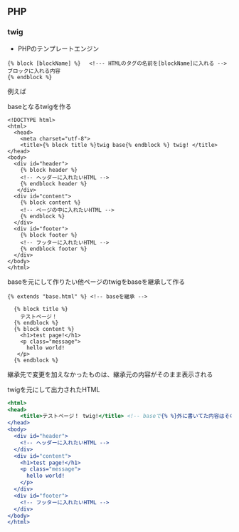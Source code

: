 ## PHP

### twig
- PHPのテンプレートエンジン

``` twig
{% block [blockName] %} 　<!--- HTMLのタグの名前を[blockName]に入れる -->
ブロックに入れる内容
{% endblock %} 
```
例えば

baseとなるtwigを作る

``` twig:base.twig
<!DOCTYPE html>
<html>
  <head>
    <meta charset="utf-8">
    <title>{% block title %}twig base{% endblock %} twig! </title>
</head>
<body>
  <div id="header"> 
    {% block header %}
    <!-- ヘッダーに入れたいHTML -->
    {% endblock header %}
   </div>
  <div id="content">
    {% block content %}
    <!-- ページの中に入れたいHTML -->
    {% endblock %}
  </div>
  <div id="footer">
    {% block footer %}
    <!-- フッターに入れたいHTML -->
    {% endblock footer %}
  </div>
</body>
</html>
```

baseを元にして作りたい他ページのtwigをbaseを継承して作る

``` twig:testpage.twig
{% extends "base.html" %} <!-- baseを継承 -->

  {% block title %}
    テストページ！
  {% endblock %}
  {% block content %}
    <h1>test page!</h1>
    <p class="message">
      hello world!
   </p>
  {% endblock %}
```

継承先で変更を加えなかったものは、継承元の内容がそのまま表示される

twigを元にして出力されたHTML

``` html:testpage.html
<html>
<head>
    <title>テストページ！ twig!</title> <!-- baseで{% %}外に書いてた内容はそのまま残る -->
</head>
<body>
  <div id="header">
    <!-- ヘッダーに入れたいHTML -->
  </div>
  <div id="content">
    <h1>test page!</h1>
    <p class="message">
      hello world!
    </p>
  </div>
  <div id="footer">
    <!-- フッターに入れたいHTML -->
  </div>
</body>
</html>
```
